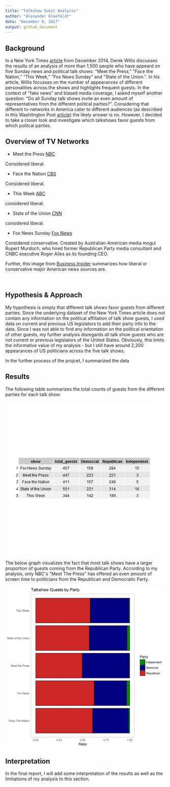 ```yaml
---
title: "Talkshow Guest Analysis"
author: "Alexander Kleefeldt"
date: "December 9, 2017"
output: github_document
---
```







## Background 

In a New York Times [article](https://www.nytimes.com/2014/09/06/upshot/looking-for-john-mccain-try-a-sunday-morning-show.html) from December 2014, Derek Willis discusses the results of an analysis of more than 1,500 people who have appeard on five Sunday news and political talk shows: "Meet the Press," "Face the Nation," "This Week," "Fox News Sunday" and "State of the Union.". In his article, Willis focusses on the number of appearances of different personalities across the shows and highlights frequent guests. In the context of  "fake news" and biased media coverage, I asked myself another question: "Do all Sunday talk shows invite an even amount of representatives from the different politcal parties?". Considering that different tv-networks in America cater to different audiences (as described in this Washitngton Post [article](https://www.washingtonpost.com/news/the-fix/wp/2014/10/21/lets-rank-the-media-from-liberal-to-conservative-based-on-their-audiences/?utm_term=.c9a030a0aafbConsidering)) the likely answer is no. However, I decided to take a closer look and investigate which talkshows favor guests from which politcal parties. 

## Overview of TV Networks  

* Meet the Press [NBC](https://en.wikipedia.org/wiki/NBC)  

Considered liberal. 

* Face the Nation [CBS](https://en.wikipedia.org/wiki/CBS)  

Considered liberal.

* This Week [ABC](https://en.wikipedia.org/wiki/ABC_News) 

considered liberal. 

* State of the Union [CNN](https://en.wikipedia.org/wiki/CNN)  

considered liberal.

* Fox News Sunday [Fox News](https://en.wikipedia.org/wiki/Fox_News) 

Considered conservative. Created by Australian-American media mogul Rupert Murdoch, who hired former Republican Party media consultant and CNBC executive Roger Ailes as its founding CEO.


Further, this image from [Business Insider](http://www.businessinsider.com/what-your-preferred-news-outlet-says-about-your-political-ideology-2014-10) summarizes how liberal or conservative major American news sources are.

![]()




## Hypothesis & Approach

My hypothesis is simply that different talk shows favor guests from different parties. Since the underlying dataset of the New York Times article does not contain any information on the political affiliation of talk show guests, I used data on current and previous US legislators to add their party info to the data. Since I was not able to find any information on the political orientation of other guests, my further analysis disregards all talk show guests who are not current or previous legislators of the United States. Obviously, this limits the informative value of my analysis  - but I still have around 2,200 appearances of US politicians across the five talk shows. 

In the further process of the projcet, I summarized the data 


## Results

The following table summarizes the total counts of guests from the different parties for each talk show: 

![plot of chunk unnamed-chunk-1](../results/summary_counts.png)

The below graph visualizes the fact that most talk shows have a larger proportion of guests coming from the Republican Party. According to my analysis, only NBC's "Meet The Press" has offered an even amount of screen time to politicians from the Republican and Democratic Party.

![plot of chunk unnamed-chunk-2](../results/ratio_plot.png)

## Interpretation 

In the final report, I will add some interpretation of the results as well as the limitations of my analysis to this section. 
